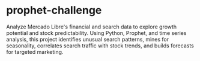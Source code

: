 # prophet-challenge
Analyze Mercado Libre's financial and search data to explore growth potential and stock predictability. Using Python, Prophet, and time series analysis, this project identifies unusual search patterns, mines for seasonality, correlates search traffic with stock trends, and builds forecasts for targeted marketing.
